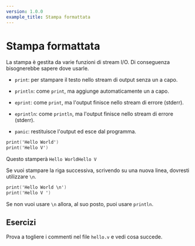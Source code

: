 ```yaml
---
version: 1.0.0
example_title: Stampa formattata
---
```


# Stampa formattata

La stampa è gestita da varie funzioni di stream I/O. Di conseguenza bisognerebbe sapere dove usarle.

- `print`: per stampare il testo nello stream di output senza un a capo.

- `println`: come `print`, ma aggiunge automaticamente un a capo.

- `eprint`: come `print`, ma l'output finisce nello stream di errore (stderr).

- `eprintln`: come `println`, ma l'output finisce nello stream di errore (stderr).

- `panic`: restituisce l'output ed esce dal programma.

```v
print('Hello World')
print('Hello V')
```

Questo stamperà `Hello WorldHello V`

Se vuoi stampare la riga successiva, scrivendo su una nuova linea, dovresti utilizzare `\n`.

```v
print('Hello World \n')
print('Hello V ')
```

Se non vuoi usare `\n` allora, al suo posto, puoi usare `println`.

## Esercizi

Prova a togliere i commenti nel file `hello.v` e vedi cosa succede.
